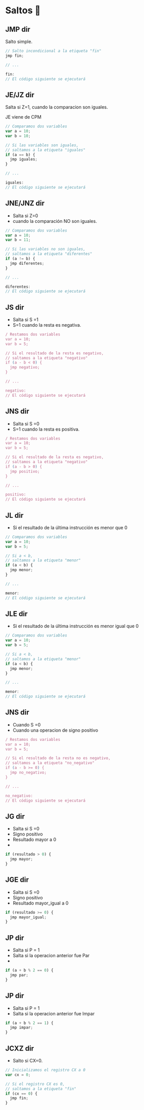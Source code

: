 # Saltos 🦘

## JMP dir

Salto simple.

```jsx
// Salto incondicional a la etiqueta "fin"
jmp fin;

// ...

fin:
// El código siguiente se ejecutará
```

## **JE/JZ dir**

Salta si Z=1, cuando la comparacion son iguales.

JE viene de CPM

```jsx
// Comparamos dos variables
var a = 10;
var b = 10;

// Si las variables son iguales,
// saltamos a la etiqueta "iguales"
if (a == b) {
  jmp iguales;
}

// ...

iguales:
// El código siguiente se ejecutará
```

## **JNE/JNZ dir**

- Salta si Z=0
- cuando la comparación NO son iguales.

```jsx
// Comparamos dos variables
var a = 10;
var b = 11;

// Si las variables no son iguales,
// saltamos a la etiqueta "diferentes"
if (a != b) {
  jmp diferentes;
}

// ...

diferentes:
// El código siguiente se ejecutará
```

## **JS dir**

- Salta si S =1
- S=1 cuando la resta es negativa.

```jsx
/ Restamos dos variables
var a = 10;
var b = 5;

// Si el resultado de la resta es negativo,
// saltamos a la etiqueta "negativo"
if (a - b < 0) {
  jmp negativo;
}

// ...

negativo:
// El código siguiente se ejecutará
```

## **JNS dir**

- Salta si S =0
- S=1 cuando la resta es positiva.

```jsx
/ Restamos dos variables
var a = 10;
var b = 5;

// Si el resultado de la resta es negativo,
// saltamos a la etiqueta "negativo"
if (a - b > 0) {
  jmp positivo;
}

// ...

positivo:
// El código siguiente se ejecutará
```

## **JL dir**

- Si el resultado de la última instrucción es menor que 0

```jsx
// Comparamos dos variables
var a = 10;
var b = 5;

// Si a < b,
// saltamos a la etiqueta "menor"
if (a < b) {
  jmp menor;
}

// ...

menor:
// El código siguiente se ejecutará
```

## **JLE dir**

- Si el resultado de la última instrucción es menor  igual que 0

```jsx
// Comparamos dos variables
var a = 10;
var b = 5;

// Si a < b,
// saltamos a la etiqueta "menor"
if (a < b) {
  jmp menor;
}

// ...

menor:
// El código siguiente se ejecutará
```

## **JNS dir**

- Cuando S =0
- Cuando una operacion de signo positivo

```jsx
/ Restamos dos variables
var a = 10;
var b = 5;

// Si el resultado de la resta no es negativo,
// saltamos a la etiqueta "no_negativo"
if (a - b >= 0) {
  jmp no_negativo;
}

// ...

no_negativo:
// El código siguiente se ejecutará
```

## **JG dir**

- Salta si S =0
- Signo positivo
- Resultado mayor a 0
- 

```jsx
if (resultado > 0) {
  jmp mayor;
}
```

## **JGE dir**

- Salta si S =0
- Signo positivo
- Resultado mayor_igual a 0

```jsx
if (resultado >= 0) {
  jmp mayor_igual;
}
```

## JP **dir**

- Salta si P = 1
- Salta si la operacion anterior fue Par
- 

```jsx
if (a + b % 2 == 0) {
  jmp par;
}
```

## JP **dir**

- Salta si P = 1
- Salta si la operacion anterior fue Impar

```jsx
if (a + b % 2 == 1) {
  jmp impar;
}
```

## **JCXZ dir**

- Salto si CX=0.

```jsx
// Inicializamos el registro CX a 0
var cx = 0;

// Si el registro CX es 0,
// saltamos a la etiqueta "fin"
if (cx == 0) {
  jmp fin;
}
```